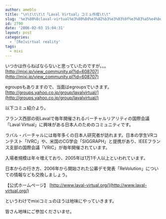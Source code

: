 ```yaml
---
author: ameblo
title: "\n\t\t\t\t「Laval Virtual」コミュ作成\t\t"
slug: '%e3%80%8claval-virtual%e3%80%8d%e3%82%b3%e3%83%9f%e3%83%a5%e4%bd%9c%e6%88%90'
id: 2790
date: '2006-02-03 15:04:31'
layout: post
categories:
  - '[Re]virtual reality'
tags:
  - mixi
---
```


いつかは作らねばならないと思っていたのですが。。。 [http://mixi.jp/view_community.pl?id=608707](http://mixi.jp/view_community.pl?id=608707)

egroupsもありますので、当面はegroupsでいきます。 [http://groups.yahoo.co.jp/group/lavalvirtual/](http://groups.yahoo.co.jp/group/lavalvirtual/)

以下コミュ紹介より。

フランス西部の街Lavalで毎年開催されるバーチャルリアリティの国際会議「Laval Virtual」に興味がある日本人のためのコミュニティです。

ラバル・バーチャルには毎年多くの日本人研究者が訪れます。日本の学生VRコンテスト「IVRC」や、米国のCG学会「SIGGRAPH」と提携があり、IEEEフランス支部の国際会議「VRIC」が毎年開催されています。

入場者規模は年々増えており、2005年は1万1千人以上といわれています。

日本からの行き方、2006年から開始された公募デモ発表「ReVolution」についての情報なども交換しましょう。

【公式ホームページ】 [http://www.laval-virtual.org/](http://www.laval-virtual.org/)

というわけでmixiコミュのほうは地味にやっていきます。

皆さん地味にご参加くださいませ。